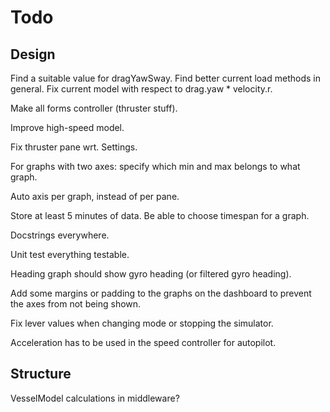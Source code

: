 # Todo

## Design

Find a suitable value for dragYawSway.
Find better current load methods in general.
Fix current model with respect to drag.yaw * velocity.r.

Make all forms controller (thruster stuff).

Improve high-speed model.

Fix thruster pane wrt. Settings.

For graphs with two axes: specify which min and max belongs to what graph.

Auto axis per graph, instead of per pane.

Store at least 5 minutes of data. Be able to choose timespan for a graph.

Docstrings everywhere.

Unit test everything testable.

Heading graph should show gyro heading (or filtered gyro heading).

Add some margins or padding to the graphs on the dashboard to prevent
the axes from not being shown.

Fix lever values when changing mode or stopping the simulator.

Acceleration has to be used in the speed controller for autopilot.

## Structure

VesselModel calculations in middleware?
